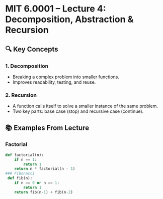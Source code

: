 # MIT 6.0001 – Lecture 4: Decomposition, Abstraction & Recursion

## 🔍 Key Concepts

### 1. Decomposition
- Breaking a complex problem into smaller functions.
- Improves readability, testing, and reuse.

### 2. Recursion
- A function calls itself to solve a smaller instance of the same problem.
- Two key parts: base case (stop) and recursive case (continue).

## 📚 Examples From Lecture

### Factorial
```python
def factorial(n):
    if n == 1:
        return 1
    return n * factorial(n - 1)
### Fibonacci
 def fib(n):
    if n == 0 or n == 1:
        return 1
    return fib(n-1) + fib(n-2)